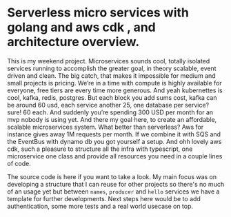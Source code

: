 
# Serverless micro services with golang and aws cdk , and architecture overview. 

This is my weekend project. Microservices sounds cool, totally isolated services running to accomplish the greater goal, in theory scalable, event driven and clean. The big catch, that makes it impossible for medium and small projects is pricing. We’re in a time with compute is highly available  for everyone, free tiers are every time more generous. And yeah kubernettes is cool, kafka, redis, postgres. But each block you add sums cost, kafka can be around 60 usd, each service another 25, one database per service? sure! 60 each. And suddenly you’re spending 300 USD per month for an mvp nobody is using yet. 
And there my goal here, to create an affordable, scalable microservices system. What better than serverless? Aws for instance gives away 1M requests per month. If we combine it with SQS and the EventBus with dynamo db you got yourself a setup. And ohh lovely aws cdk, such a pleasure to structure all the infra with typescript, one microservice one class and provide all resources you need in a couple lines of code.

The source code is here if you want to take a look. My main focus was on developing a structure that I can reuse for other projects so there's no much of an usage yet but between `names`, `producer` and `hello` services we have a template for further developments. Next steps here would be to add authentication, some more tests and a real world usecase on top.
